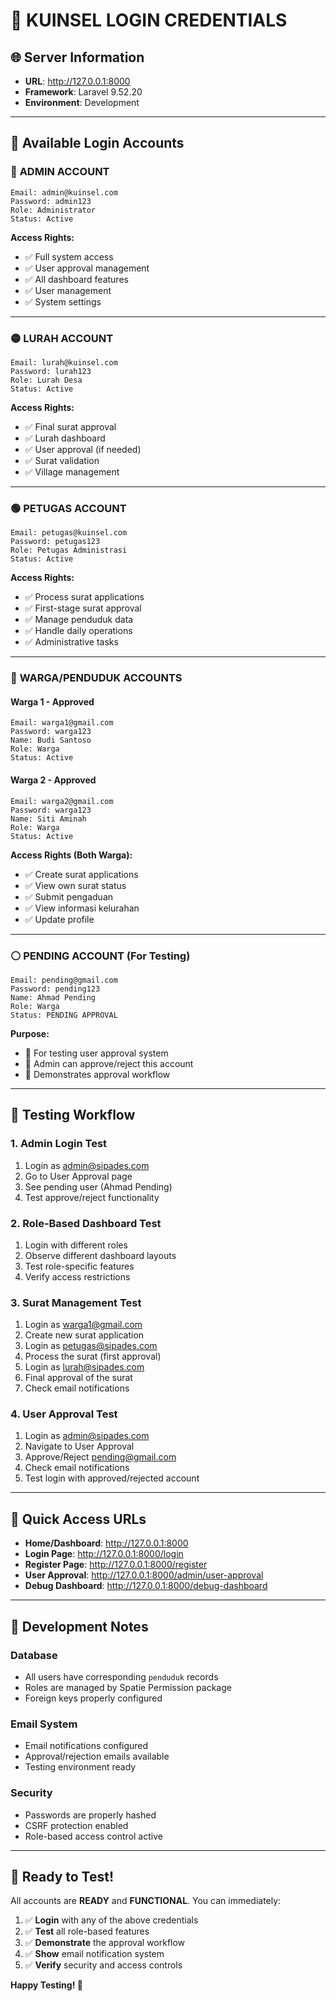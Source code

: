# 🔐 KUINSEL LOGIN CREDENTIALS

## 🌐 **Server Information**
- **URL**: http://127.0.0.1:8000
- **Framework**: Laravel 9.52.20
- **Environment**: Development

---

## 👥 **Available Login Accounts**

### 🔴 **ADMIN ACCOUNT**
```
Email: admin@kuinsel.com
Password: admin123
Role: Administrator
Status: Active
```
**Access Rights:**
- ✅ Full system access
- ✅ User approval management
- ✅ All dashboard features
- ✅ User management
- ✅ System settings

---

### 🟡 **LURAH ACCOUNT**
```
Email: lurah@kuinsel.com
Password: lurah123
Role: Lurah Desa
Status: Active
```
**Access Rights:**
- ✅ Final surat approval
- ✅ Lurah dashboard
- ✅ User approval (if needed)
- ✅ Surat validation
- ✅ Village management

---

### 🟢 **PETUGAS ACCOUNT**
```
Email: petugas@kuinsel.com
Password: petugas123
Role: Petugas Administrasi
Status: Active
```
**Access Rights:**
- ✅ Process surat applications
- ✅ First-stage surat approval
- ✅ Manage penduduk data
- ✅ Handle daily operations
- ✅ Administrative tasks

---

### 🔵 **WARGA/PENDUDUK ACCOUNTS**

#### **Warga 1 - Approved**
```
Email: warga1@gmail.com
Password: warga123
Name: Budi Santoso
Role: Warga
Status: Active
```

#### **Warga 2 - Approved**
```
Email: warga2@gmail.com
Password: warga123
Name: Siti Aminah
Role: Warga
Status: Active
```

**Access Rights (Both Warga):**
- ✅ Create surat applications
- ✅ View own surat status
- ✅ Submit pengaduan
- ✅ View informasi kelurahan
- ✅ Update profile

---

### ⚪ **PENDING ACCOUNT (For Testing)**
```
Email: pending@gmail.com
Password: pending123
Name: Ahmad Pending
Role: Warga
Status: PENDING APPROVAL
```
**Purpose:**
- 🧪 For testing user approval system
- 🧪 Admin can approve/reject this account
- 🧪 Demonstrates approval workflow

---

## 🎯 **Testing Workflow**

### **1. Admin Login Test**
1. Login as admin@sipades.com
2. Go to User Approval page
3. See pending user (Ahmad Pending)
4. Test approve/reject functionality

### **2. Role-Based Dashboard Test**
1. Login with different roles
2. Observe different dashboard layouts
3. Test role-specific features
4. Verify access restrictions

### **3. Surat Management Test**
1. Login as warga1@gmail.com
2. Create new surat application
3. Login as petugas@sipades.com
4. Process the surat (first approval)
5. Login as lurah@sipades.com
6. Final approval of the surat
7. Check email notifications

### **4. User Approval Test**
1. Login as admin@sipades.com
2. Navigate to User Approval
3. Approve/Reject pending@gmail.com
4. Check email notifications
5. Test login with approved/rejected account

---

## 📱 **Quick Access URLs**

- **Home/Dashboard**: http://127.0.0.1:8000
- **Login Page**: http://127.0.0.1:8000/login
- **Register Page**: http://127.0.0.1:8000/register
- **User Approval**: http://127.0.0.1:8000/admin/user-approval
- **Debug Dashboard**: http://127.0.0.1:8000/debug-dashboard

---

## 🔧 **Development Notes**

### **Database**
- All users have corresponding `penduduk` records
- Roles are managed by Spatie Permission package
- Foreign keys properly configured

### **Email System**
- Email notifications configured
- Approval/rejection emails available
- Testing environment ready

### **Security**
- Passwords are properly hashed
- CSRF protection enabled
- Role-based access control active

---

## 🚀 **Ready to Test!**

All accounts are **READY** and **FUNCTIONAL**. You can immediately:

1. ✅ **Login** with any of the above credentials
2. ✅ **Test** all role-based features  
3. ✅ **Demonstrate** the approval workflow
4. ✅ **Show** email notification system
5. ✅ **Verify** security and access controls

**Happy Testing! 🎉**
